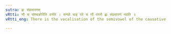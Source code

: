 ```yaml
---
sutra: ह्वः संप्रसारणम्
vRtti: णौ च संश्चङोरिति वर्त्तते । सन्परे चङ् परे च णौ परतो ह्वः संप्रसारणं भवति ॥
vRtti_eng: There is the vocalisation of the semivowel of the causative of _hve_ (ह्वे) before the Desiderative and the Reduplicated Aorist affixes.

---
```

